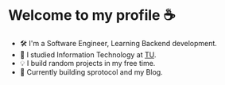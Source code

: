 # Welcome to my profile ☕

- 🛠️ I'm a Software Engineer, Learning Backend development.
- 📖 I studied Information Technology at [TU](https://www.tu.edu.sa/).
- 💡 I build random projects in my free time.
- 📓 Currently building sprotocol and my Blog.
